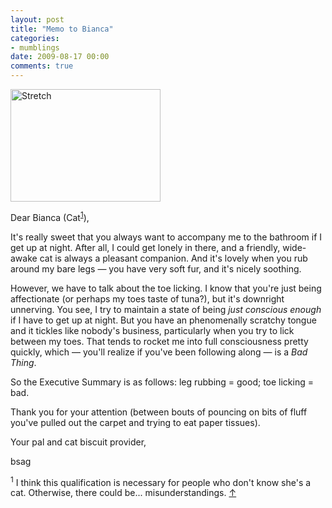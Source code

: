 ```yaml
---
layout: post
title: "Memo to Bianca"
categories:
- mumblings
date: 2009-08-17 00:00
comments: true
---
```


<p class="img-shadow"><a class="image" href="http://www.flickr.com/photos/51035737494@N01/3582351844" title="View 'Stretch' on Flickr.com"><img src="http://farm4.static.flickr.com/3301/3582351844_163587e1a6_m.jpg" alt="Stretch" border="0" width="240" height="180" /></a></p>

<p>Dear Bianca (Cat<sup id="r1-170809"><a href="#f1-170809">1</a></sup>),</p>

<p>It's really sweet that you always want to accompany me to the bathroom if I get up at night. After all, I could get lonely in there, and a friendly, wide-awake cat is always a pleasant companion. And it's lovely when you rub around my bare legs &mdash; you have very soft fur, and it's nicely soothing.</p>

<p>However, we have to talk about the toe licking. I know that you're just being affectionate (or perhaps my toes taste of tuna?), but it's downright unnerving. You see, I try to maintain a state of being <em>just conscious enough</em> if I have to get up at night. But you have an phenomenally scratchy tongue and it tickles like nobody's business, particularly when you try to lick between my toes. That tends to rocket me into full consciousness pretty quickly, which &mdash; you'll realize if you've been following along &mdash; is a <em>Bad Thing</em>.</p>

<p>So the Executive Summary is as follows: leg rubbing = good; toe licking = bad.</p>

<p>Thank you for your attention (between bouts of pouncing on bits of fluff you've pulled out the carpet and trying to eat paper tissues).</p>

<p>Your pal and cat biscuit provider,</p>

<p>bsag</p>

<p><sup id="f1-170809">1</sup> I think this qualification is necessary for people who don't know she's a cat. Otherwise, there could be... misunderstandings. <a href="#r1-170809">&uarr;</a></p>


